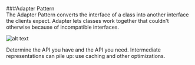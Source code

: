 ###Adapter Pattern  
The Adapter Pattern converts the interface of a class into another interface the clients expect. Adapter 
lets classes work together that couldn't otherwise because of incompatible interfaces.
 
![alt text][logo]

[logo]: https://techlarry.github.io/Java/Head%20First%E8%AE%BE%E8%AE%A1%E6%A8%A1%E5%BC%8F/figures/TheAdapterPatternExplained.png "Adapter Pattern"

Determine the API you have and the API you need.
Intermediate representations can pile up: use caching and other optimizations.
